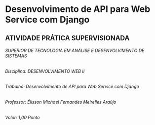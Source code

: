 # Desenvolvimento de API para Web Service com Django

## ATIVIDADE PRÁTICA SUPERVISIONADA
###### SUPERIOR DE TECNOLOGIA EM ANÁLISE E DESENVOLVIMENTO DE SISTEMAS
###### Disciplina: DESENVOLVIMENTO WEB II
###### Trabalho: Desenvolvimento de API para Web Service com Django
###### Professor: Élisson Michael Fernandes Meirelles Araújo
###### Valor: 1,00 Ponto
